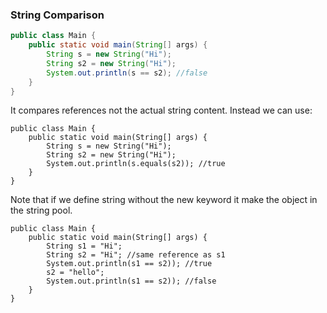 ### String Comparison

```java
public class Main {
    public static void main(String[] args) {
        String s = new String("Hi");
        String s2 = new String("Hi");
        System.out.println(s == s2); //false
    }
}
```
It compares references not the actual string content. Instead we can use:
```
public class Main {
    public static void main(String[] args) {
        String s = new String("Hi");
        String s2 = new String("Hi");
        System.out.println(s.equals(s2)); //true
    }
}
```

Note that if we define string without the new keyword it make the object in the string pool.
```
public class Main {
    public static void main(String[] args) {
        String s1 = "Hi";
        String s2 = "Hi"; //same reference as s1
        System.out.println(s1 == s2)); //true
        s2 = "hello";
        System.out.println(s1 == s2)); //false
    }
}
```

